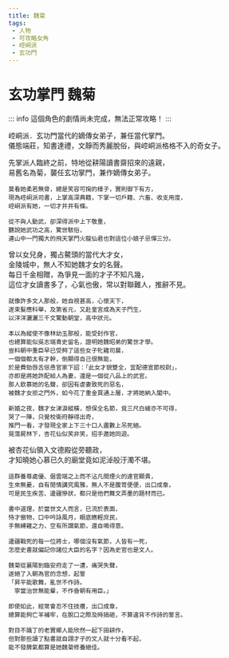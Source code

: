 ```yaml
---
title: 魏菊
tags:
 - 人物
 - 可攻略女角
 - 崆峒派
 - 玄功門
---
```


# 玄功掌門 魏菊

::: info
這個角色的劇情尚未完成，無法正常攻略！
:::

崆峒派．玄功門當代的嫡傳女弟子，兼任當代掌門。  
儀態端莊，知書達禮，文靜而秀麗脫俗，與崆峒派格格不入的奇女子。

<Tabs>
  <Tab title="列傳一">
	先掌派人臨終之前，特地從耕陽讀書齋招來的遠親，<br>
	易舊名為菊，襲任玄功掌門，兼作嫡傳女弟子。
	
	莫看她柔若無骨，總是笑容可掬的樣子，實則御下有方，
	現為崆峒派司書，上掌高深典籍，下掌一切戶籍、六畜、收支用度，
	崆峒派有她，一切才井井有條。
	
	從不與人動武，卻深得派中上下敬重，
	聽說她武功之高，驚世駭俗，
	連山中一門獨大的飛天掌門火龍仙君也對這位小娘子忌憚三分。
  </Tab>
  <Tab title="列傳二">
	曾以女兒身，獨占鰲頭的當代大才女，<br>
	金陵城中，無人不知她魏才女的名聲。<br>
	每日千金相贈，為爭見一面的才子不知凡幾，<br>
	這位才女讀書多了，心氣也傲，常以對聯難人，推辭不見。
	
	就像許多文人那般，她自視甚高，心懷天下，
	遂束髮應科舉，及第省元，又赴皇宮成為天子門生，
	以洋洋灑灑三千文驚動朝堂，高中狀元。
	
	本以為縱使不像林幼玉那般，能受封作官，
	也總算能似吳志端青史留名，證明她魏昭弟的驚世才學。
	豈料朝中重臣早已受夠了這些女子牝雞司晨，
	一個個都太有才幹，倒顯得自己很無能，
	於是費勁唇舌慫恿官家下詔：「此女才貌雙全，宜配德宣節校尉」，
	亦即是將她許配給人為妻，還是一個從八品上的武官。
	那人欽慕她的名聲，卻因有虐妻致死的惡名，
	被魏才女拒之門外，如今花了重金買通上層，才將她納入閣中。
	
	新婚之夜，魏才女涕淚縱橫，想保全名節，覓三尺白綾亦不可得，
	哭了一陣，只覺校衛府靜得出奇，
	推門一看，才發現全家上下三十口人盡數上吊死絕。
	晃蕩屍林下，杏花仙似笑非笑，招手邀她同遊。
  </Tab>
  <Tab title="列傳三">
	被杏花仙領入文德殿從旁聽政，<br>
	才知曉她心慕已久的廟堂竟如泥淖般汙濁不堪。
	
	這群養尊處優、倨雲端之上而不沾凡間煙火的達官顯貴，
	生來無憂，自有閒情講究風雅，無人不是腹笥便便，出口成章，
	可是民生疾苦、邊疆慘狀，都只是他們舞文弄墨的題材而已。
	
	書中道理，於當世文人而言，已流於表面，
	恃才傲物，口中吟詠風月，眼底瞧輕庶民，
	手無縛雞之力，空有所謂氣節，還自鳴得意。
	
	邊疆戰死的每一位將士，哪個沒有氣節，人皆有一死，
	怎麼史書就偏記你諸位大臣的名字？因為史官也是文人。
	
	魏菊從襄陽到臨安府走了一遭，痛哭失聲，
	遂絕了入朝為官的念想，起誓
	「昇平能歌舞，亂世不作詩。
	　寧當治世無能輩，不作昏朝有用臣。」
	
	即使如此，經常會忍不住技癢，出口成章，
	總算能夠亡羊補牢，在脫口之際及時搞砸，不算違背不作詩的誓言。
	
	對目不識丁的老實鄉人能欣然一起下田耕作，
	但對那些讀了點書就自詡才子的文人就十分看不起，
	能不發脾氣都算是她魏菊修養絕佳。
  </Tab>
</Tabs>